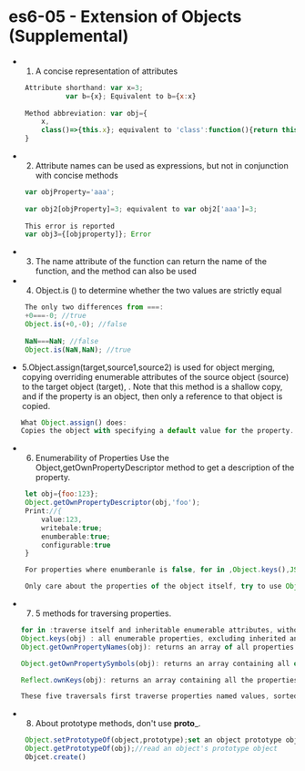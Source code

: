 # es6-05 - Extension of Objects (Supplemental)

+ 1. A concise representation of attributes

```javascript
    Attribute shorthand: var x=3;
              var b={x}; Equivalent to b={x:x}
              
    Method abbreviation: var obj={
        x,
        class()=>{this.x}; equivalent to 'class':function(){return this.x}; class is a string here and will not be considered a keyword
    } 
```

+ 2. Attribute names can be used as expressions, but not in conjunction with concise methods
```javascript
    var objProperty='aaa';
    
    var obj2[objProperty]=3; equivalent to var obj2['aaa']=3;
    
    This error is reported
    var obj3={[objproperty]}; Error
```

+ 3. The name attribute of the function can return the name of the function, and the method can also be used

+ 4. Object.is () to determine whether the two values are strictly equal
```javascript
    The only two differences from ===:
    +0===-0; //true
    Object.is(+0,-0); //false
    
    NaN===NaN; //false
    Object.is(NaN,NaN); //true
```

+ 5.Object.assign(target,source1,source2) is used for object merging, copying overriding enumerable attributes of the source object (source) to the target object (target), .
Note that this method is a shallow copy, and if the property is an object, then only a reference to that object is copied.

```javascript
   What Object.assign() does:
   Copies the object with specifying a default value for the property.
```

+ 6. Enumerability of Properties
Use the Object,getOwnPropertyDescriptor method to get a description of the property.
```javascript
    let obj={foo:123};
    Object.getOwnPropertyDescriptor(obj,'foo');
    Print://{
        value:123,
        writebale:true;
        enumberable:true;
        configurable:true
    }

    For properties where enumberanle is false, for in ,Object.keys(),JSON.stringify(),Object.assign() ignores the property

    Only care about the properties of the object itself, try to use Object,keys() instead of for in
```

+ 7. 5 methods for traversing properties.
```javascript
   for in :traverse itself and inheritable enumerable attributes, without the symbol attribute
   Object.keys(obj) : all enumerable properties, excluding inherited and symbolic properties.
   Object.getOwnPropertyNames(obj): returns an array of all properties of the object, excluding symbolic and non-enumerable properties

   Object.getOwnPropertySymbols(obj): returns an array containing all of the object's own symbol properties.

   Reflect.ownKeys(obj): returns an array containing all the properties of the object itself, regardless of the symbol or otherwise.

   These five traversals first traverse properties named values, sorted by number, then strings, then symbols.
```

+ 8. About prototype methods, don't use __proto___.
```javascript
    Object.setPrototypeOf(object,prototype);set an object prototype object
    Object.getPrototypeOf(obj);//read an object's prototype object
    Objcet.create()
```